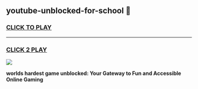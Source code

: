 
## youtube-unblocked-for-school 👋
<h3>
<a href="https://premium.freeplayer.one?title=youtube-unblocked-for-school&ref=14F">CLICK TO PLAY</a></h3>
<hr>

<h3>
<a href="https://premium.freeplayer.one?title=youtube-unblocked-for-school&ref=14F">CLICK 2 PLAY</a>
  
</h3>

<a href="https://premium.freeplayer.one?title=youtube-unblocked-for-school&ref=12F/"><img src="https://clearcache.store/games.png"></a>


**worlds hardest game unblocked: Your Gateway to Fun and Accessible Online Gaming**
